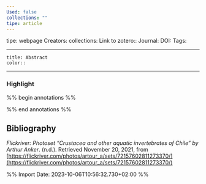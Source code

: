 ```yaml
---
Used: false
collections: ""
tipe: article
---
```

tipe: webpage
Creators: 
collections: 
Link to zotero:: 
Journal: 
DOI: 
Tags: 

---
```ad-note
title: Abstract
color:: 

```

---
### Highlight

%% begin annotations %%

%% end annotations %%

## Bibliography

_Flickriver: Photoset “Crustacea and other aquatic invertebrates of Chile” by Arthur Anker_. (n.d.). Retrieved November 20, 2021, from [https://flickriver.com/photos/artour_a/sets/72157602811273370/](https://flickriver.com/photos/artour_a/sets/72157602811273370/)

%% Import Date: 2023-10-06T10:56:32.730+02:00 %%

